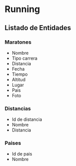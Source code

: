 # Running

## Listado de Entidades

### Maratones

- Nombre
- Tipo carrera
- Distancia
- Fecha
- Tiempo
- Altitud
- Lugar
- Pais
- Foto

### Distancias

- Id de distancia
- Nombre
- Distancia

### Paises
- Id de pais
- Nombre
